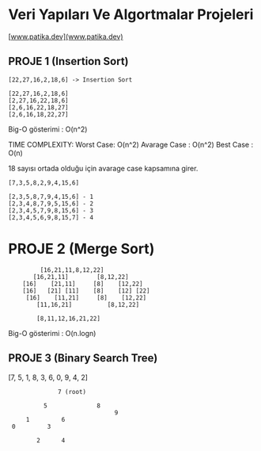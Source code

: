 # Veri Yapıları Ve Algortmalar Projeleri

[www.patika.dev](www.patika.dev)

## PROJE 1 (Insertion Sort)
```
[22,27,16,2,18,6] -> Insertion Sort

[22,27,16,2,18,6]
[2,27,16,22,18,6]
[2,6,16,22,18,27]
[2,6,16,18,22,27]
```

Big-O gösterimi : O(n^2)

TIME COMPLEXITY:
Worst Case: O(n^2)
Avarage Case : O(n^2)
Best Case : O(n)

18 sayısı ortada olduğu için avarage case kapsamına girer.

```
[7,3,5,8,2,9,4,15,6] 

[2,3,5,8,7,9,4,15,6] - 1
[2,3,4,8,7,9,5,15,6] - 2
[2,3,4,5,7,9,8,15,6] - 3
[2,3,4,5,6,9,8,15,7] - 4
```

# PROJE 2 (Merge Sort)

 
```
         [16,21,11,8,12,22]
       [16,21,11]        [8,12,22]
    [16]    [21,11]     [8]    [12,22]
    [16]   [21] [11]    [8]    [12] [22]
     [16]    [11,21]     [8]    [12,22]
        [11,16,21]          [8,12,22]
    
        [8,11,12,16,21,22]

```

Big-O gösterimi : O(n.logn)

## PROJE 3 (Binary Search Tree)

[7, 5, 1, 8, 3, 6, 0, 9, 4, 2] 

                  7 (root)
            
              5              8         
                                  9
         1         6
     0         3
            
            2      4    

